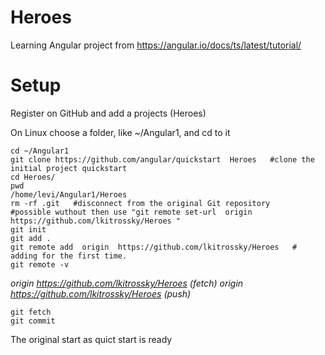 # Heroes
Learning Angular project from https://angular.io/docs/ts/latest/tutorial/

# Setup
Register on GitHub and add a projects (Heroes) 

On Linux choose a folder, like ~/Angular1,  and cd to it
```
cd ~/Angular1
git clone https://github.com/angular/quickstart  Heroes   #clone the initial project quickstart
cd Heroes/
pwd
/home/levi/Angular1/Heroes
rm -rf .git   #disconnect from the original Git repository  
#possible wuthout then use "git remote set-url  origin  https://github.com/lkitrossky/Heroes "
git init
git add .
git remote add  origin  https://github.com/lkitrossky/Heroes   # adding for the first time.
git remote -v
```
*origin	https://github.com/lkitrossky/Heroes (fetch)*
*origin	https://github.com/lkitrossky/Heroes (push)*
```
git fetch
git commit
```
The original start as quict start is ready

